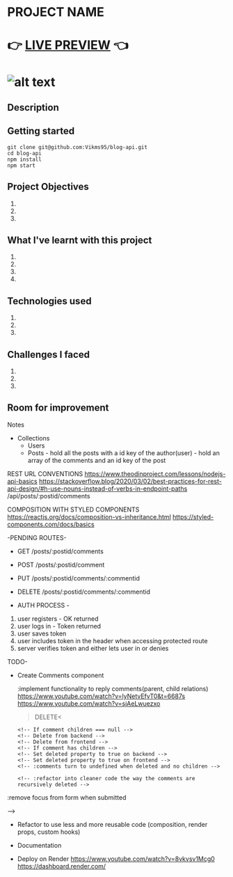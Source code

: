 # PROJECT NAME

# 👉 [LIVE PREVIEW](https://codespot.vercel.app/) 👈

![alt text](client/src/assets/app-demo.gif?raw=true "blog api demo")
=======

## Description


## Getting started

```
git clone git@github.com:Vikms95/blog-api.git
cd blog-api
npm install
npm start
```

## Project Objectives

1. 
2. 
3. 

## What I've learnt with this project

1. 
2. 
3. 
4. 

## Technologies used

1. 
2. 
3. 

## Challenges I faced 

1. 
2. 
3. 

## Room for improvement



Notes

- Collections
  - Users
  - Posts - hold all the posts with a id key of the author(user)
          - hold an array of the comments and an id key of the post

REST URL CONVENTIONS
https://www.theodinproject.com/lessons/nodejs-api-basics
https://stackoverflow.blog/2020/03/02/best-practices-for-rest-api-design/#h-use-nouns-instead-of-verbs-in-endpoint-paths
/api/posts/:postid/comments

COMPOSITION WITH STYLED COMPONENTS
https://reactjs.org/docs/composition-vs-inheritance.html
https://styled-components.com/docs/basics

-PENDING ROUTES-

- GET /posts/:postid/comments
- POST /posts/:postid/comment
- PUT /posts/:postid/comments/:commentid
- DELETE /posts/:postid/comments/:commentid

- AUTH PROCESS  -
1. user registers - OK returned
2. user logs in - Token returned
3. user saves token
4. user includes token in the header when accessing protected route
5. server verifies token and either lets user in or denies

TODO-
<!-- -Create models -->
<!-- - Create routes structure -->
<!-- - Setup db with mongo and mongoose -->
<!-- - Implement user creation -->
<!-- - Implement user login -->
<!-- - Implement route protecting -->
<!-- - Create user from frontend -->
<!-- - Login user and attach token to the client -->

<!-- - Implement verification of token on protected routes -->
  <!-- :figure out how to send token to the backend from Dashboard component to verify that the token is valid -->
  <!-- :implement useEffect getting the token on protected routes? -->


<!-- 
- Give context to the app about the logged in user
  :The problem is that after logging in, the state is still not updated
  :Call setter from context before redirecting to the route -->

<!-- x - Can't access directly when not logged in
x - Can acces directly when logged in
x - Can't access directly when token set manually
x- Can't access directly when token is modified manually to an invalid one -->


<!-- - /createpost is just a form where you will have to fill the required
  :implement functionality for a user to create a post -->
  <!-- :create a form webpage -->
  <!-- :make that form make a call POST /api/createpost -->
  <!-- :that endpoint will create a new item in the posts mongo collection -->
  <!-- :get user from jwt.verify payload -->
  <!-- :refactor context so it uses the userid? -->


<!-- - /dashboard is where all your own posts are located -->
  <!-- /api/:userid/posts -->
  <!-- :implement functionality to fetch posts with your id by calling GET /api/:userid/posts? -->
  <!-- :get the post that match the id taken from React context -->
  <!-- :you can make a post public and private, edit and delete from /dashboard -->
  <!-- <Dashboard/> -->
  <!-- :map all the fetched posts and pass the data as props to <Post/> -->


<!-- - / will be where all the posts from all the users are shown -->
  <!-- :implement functionality to fetch for all the posts no matter the user -->
  <!-- :posts on <Home/> do not receive the user context that is logged in? -->
  <!-- :user does not persist on <Home/> when page is reloaded? -->

<!-- - DELETE /posts/:postid -->
<!-- :postid is returning undefined? -->
<!-- :not finding post in the Post collection with findByIdAndRemove? -->
<!-- :pass the post id to <Modal/> so it can be fetched and deleted from there  -->
<!-- - PUT /posts/:postid -->
  <!-- :use same <PostForm/> but with the input fields filled and the submit button with a different event listener -->
  <!-- :If no props are passed, this component will be used to create a new post. Otherwise, props will contain the data
    required to fetch the post info(from server or from posts state?) We will conditionally render the JSX depending if we have props or not. -->
  <!-- :populate form inputs with the post data if post is located as parameter -->

<!-- - Page will not reload if I don't update the posts state -->
  <!-- :deleted the posts on the frontend too -->
<!-- - Move posts to App and pass it to <Dashboard/> and <Home/> as props -->

<!-- - Extract fetch snippets onto useFetch custom hooks -->
  <!-- :cannot assign the response from useFetch to posts prop -->
  <!-- :it seems like with useFetch, whenever I delete, it does not update the Post state
  again
    :it works with useEffect, not with useFetch -->

<!-- - Fix checked value on <PostForm> -->
<!-- - Set checked value as checked when the post to update has it like that -->
<!-- - Fix /update/:postid crashing when reload the page -->
  <!-- :when reloading, posts is empty -->
<!-- - Implement post update on the backend (frontend is not needed, since React will redirect to dashboard, thus making a new fetch) -->
<!-- - Implement logout user functionality
  :logged in user seems to persist when redirecting and until the page is refreshed -->

<!-- - Do not show private blogs on home -->

<!-- - When I get the posts on load with a GET request, those posts have the password since the user field is populated Safe to pass the password on the frontend? Reassign the user object to be the same without the password on the b/end? -->
<!-- - Setup modal wrapper that covers the whole page so it can't be clicked outside -->
<!-- - Setup TinyMCE
  :contents of the Editor are being passed as undefined -->


<!-- - Setup multer to let the user upload post image value
https://www.npmjs.com/package/multer
https://github.com/expressjs/multer -->
<!-- https://stackoverflow.com/questions/63451157/how-can-i-use-multer-with-react -->

<!--:NOT PASSING THE FILE AT ALL
:  storage: {},
limits: { fileSize: 10000 },
preservePath: undefined, <!!!!
fileFilter: [Function: allowAll]

:storage property on options is EMPTY
:change the request params on the react requestParams service?
!:form was not being sent by React with the image, now it does. Still pending to see what is going on in the backend
TRY FIRST ANSWER:
  https://stackoverflow.com/questions/71309865/file-upload-with-react-nodejs-multer-doesnt-work
:mongoose error > not receiving the form data after changing the parameters
:all formdatas are not working(sending data as undefined)
TRY THIS:
  https://www.positronx.io/react-file-upload-tutorial-with-node-express-and-multer/ -->
  <!-- : now file is uploaded, but the rest of the data is not being found by mongoose, check formatting -->
  <!-- :now file is uploaded and data is found, but req.file seems to be undefined
  :post request errors because I'm trying to access req.file inside the middleware
  :file won't print on the multer option callbacks
  :now file is not saved T_T
  :before deleting postController file it wassaving? maybe review the createPost on postController? --> 
  <!-- :make the image appear on each posts based on the files saved on the backend and the path saved on the database -->
  <!-- :how to retrieve image from the app.use(static..) ?? do i need that or another endpoint? -->
  <!-- https://expressjs.com/en/starter/static-files.html -->
  <!-- https://stackoverflow.com/questions/61374786/how-to-use-serve-static-file-with-express-and-react -->

<!-- - Setup timestamp property for posts  -->
<!-- - Change privacy button to a normal switch button(just like the one on Weather App) -->
<!-- - Fix bug where cancel button is shown above the cancel modal -->
<!-- - UpdateForm apply the new logic -->

<!-- - Create hover on PostPreview to read the full Post -->

<!-- -Fix PostReview text overflow -->
  <!-- :posts with elipsis have some less padding than the ones that do not -->

<!-- -Refactor custom Hooks to hold its own state! -->

<!-- - Create Post component -->
  <!-- https://dribbble.com/shots/15993980-Blog-Photo-Website-concept -->
  <!-- :title > date above img > image > content  -->
  <!-- :need to create posts context -->
  <!-- :make post not crash when page refreshed > localstorage -->
  <!-- :improve the logic so the past localStorage image does not get shown before the actual image
  :useLocalStorage hook? -->
  <!-- :remember that you can return a setState from a custom hook
  :lookup how to return state from inside a custom hook, since usePost only seems to work with the state put outside of it and passing the setState
  :https://reactjs.org/docs/hooks-custom.html

<!-- - Try to abstract context with this 
https://www.reddit.com/r/reactjs/comments/ww2azd/what_hooks_do_you_use_on_a_regular_basis/ --> 
<!-- - Make not authorized page --> 
<!-- - Style Navbar > make it a slide navbar with only icons at the beginning and button to show names
https://dribbble.com/shots/16265164-Side-Menu-Design
https://www.youtube.com/watch?v=biOMz4puGt8 -->

- Create Comments component
  <!-- : comments have their own separate collection -->
  <!-- : they have 2 Joins, the user id and the post id -->
  <!-- : create comment count per post endpoint -->
  <!-- :create CommentSection component
    :pass PostComments as -->
  <!-- :add form and endpoints to create a new comment on a Post
    :attach user id and post id to the comment object -->
  <!-- :make comments appear right after you create them(update the state) -->
  <!-- :make comment form appear only if a user is logged in, show login link instead -->
  <!-- :style comment form(lookup dribble) -->
  <!-- :conditionally render icons on the comment, if logged user id is not equals to the comment user, do not show edit and delete, if no user at all, do not show reply button -->

  :implement functionality to reply comments(parent, child relations)
    https://www.youtube.com/watch?v=lyNetvEfvT0&t=6687s
    https://www.youtube.com/watch?v=sjAeLwuezxo


    <!-- :when a comment with children is deleted, delete all the children too on state  
      :children on the database still exist, is it needed to delete them?
      :the only side effect besides database clutter is the comment count form PostPreview showing
      the amount with the child components too
        :use the comments state instead of fetching them?(does not seem like a good idea)

    >I think it'd be better if you kept the deleted users' comments as well, but show in your front end that the user was deleted due to XX. But while deleting a user, you could have a checkbox option - delete user comments - which will delete all comments and its replies, because if you do not wish to show the child comments on your site again, it would be a waste storing them in your db
    https://stackoverflow.com/questions/26565475/delete-parent-record-and-keep-child-in-comments-table -->
    >DELETE<
    <!-- Comment gets deleted  -->
      <!-- If comment children === null -->
      <!-- Delete from backend -->
      <!-- Delete from frontend -->
      <!-- If comment has children -->
      <!-- Set deleted property to true on backend -->
      <!-- Set deleted property to true on frontend -->
      <!-- :comments turn to undefined when deleted and no children -->
    <!-- :delete all (deleted) comments that no longer have children comments     
      delete current comment > it goes through the handleDelete function > if current comment has parent and it had deletedWithChildren > delete the parent (use recursion?)
      :parentComment is undefined when we try to find it -->
    <!-- :undefined because the comments that the recursed comment is being passed are just the child comments, so the parent cannot be found -->
    <!-- >pass all comments from a post as context? -->
    <!-- :after 2 comments, the comments are not being deleted anymore
      -->
      <!-- :refactor into cleaner code the way the comments are recursively deleted -->
  <!-- :since border is in the buttons container, when there is no buttons, the border won't appear -->

  <!-- :user available comment icons not appearing after creating a comment, only after refreshing -->
    <!-- :logged in user is being detected, but not that the user is the same as the creator of the posts -->
    <!-- :when saved on state is being saved different as when it is saved on database (user._id is not defined, just the username)
    COMMENTUSER IS NOT THE WHOLE USER, ITS JUST THE NAME OF THE USER
    :user name is only received when you make a populate out of the id passed to the backend
    :do an endpoint only to receive the user name? -->
    <!-- :if just one comment from the deleted parent gets deleted, all of them are deleted even if there is remaining ones
    :that happens because when a parent is deleted, we check just check if the parent is deleted with children, we dont check if there is still childcomments -->

<!-- 
   >REPLY<
    :(replies is the same as comment but including the parentid instead) 
    :when reply button is clicked, display a CommentForm right below the comment to reply
      :that reply button has attached the id from the comment as props, so the comment form will have the parentid on state

    :implement parentid being passed if the comment form is triggered with the reply button >>> create a specialized CommentFormWithParent which will have the id passed as props + extra features? -->
  <!-- :implement icons for CRUD actions on the comments

    >UPDATE<
    :make timestamp be used to calculate how long from the moment it was created (3 hours ago, 3 months ago...)
   comment values are not getting changed after findbyidandupdate -->
  <!-- :pass comment text value to default form value -->
  :remove focus from form when submitted

  <!-- :style comment list
    https://dribbble.com/shots/16102470-Help-Center-Existing-Tickets-Exploration/attachments/7953319?mode=media -->


<!-- - Implement error handling on API calls and async operations -->
  <!-- :early return on whatever function that will call a service and there is no parameters -->
  <!-- :add client side form validation -->
  <!-- :if early return is triggered, alert with frontend validation to the user that the form is not correct -->
  <!-- :avoid server from crashing when an error is thrown -->
  <!-- :handle Express sending proper error messages to the frontend
  :handle React not doing any other process if the data is incorrect or not present, and redirecting to the Error  page if needed, with useEffect or show error messages within the inputs -->


<!-- - Fix Post showing undefined if you logout while a Post is displayed
  :posts context is null when user is not logged in? -->

<!-- - Fix images showing the default one before fetching all the PostView images -->



<!-- - Fix posts not appearing after redirecting to the dashboard when created(update state?) -->


<!-- - Style Home so the first Post is bigger than the rest -->
<!-- :use first-children to style the first post different from the others -->
<!-- : use.reservese to get the latest post as the first one -->
<!-- : make first element occupy 1 row and 2 columns -->
  <!-- :first-child not being selected? -->
  <!-- :make first two elements be bigger -->

<!-- - Style file input
  :https://stackoverflow.com/questions/572768/styling-an-input-type-file-button -->

<!-- - Style user managament forms -->

<!-- 
- Create forbidden page and handle redirection when needed
  :if we get a Forbidden error, display the page? -->

<!-- - Use relative time on comments
https://www.youtube.com/watch?v=acemrBKuDqw -->


<!-- - Implement redirecting to the post that was being read when logged in after cliking on the Login link from the post
  :if no user > 
    :save the post id to local storage (as postToRedirect)
    :when logged in, if there is a postToRedirect in local storage, redirect to that url
    :when any post is rendered, if there is a postToRedirect, delete it -->

<!-- - Fix error when logging out and within the Post route 
  :post storage variable is getting undefined value when logging out
    :posts is empty when I log out
    :fixed by variable checking on usePost, but it might be because post variable only exists on PostBody? -->

<!-- - Create error component for when the user tries to enter a route that does not exist -->

<!-- - Implement sanitization of inputs within the backend middleware (express-validation library) -->
  <!-- :not locating errors when passed in within an array on the middleware route chain -->
  <!-- :sanitize post input
  :sanitize image upload(size, dimensions) -->
  <!-- :sanitize comment input

<!-- - Fix big comment not submitting and small comments not updating
  :check comment api --> -->

<!-- - Make it responsive
: https://www.youtube.com/watch?v=VsNAuGkCpQU
https://css-tricks.com/min-max-and-clamp-are-css-magic/

Obviously the context will determine what works in a given situation, but an easy fix in many cases is replacing width or height with max-width or min-height (min-width and max-height are also valid and may be useful depending on the context).

  :working on user forms -->

- Refactor to use less and more reusable code (composition, render props, custom hooks)

- Documentation

- Deploy on Render
https://www.youtube.com/watch?v=8vkvsv1Mcg0
https://dashboard.render.com/


